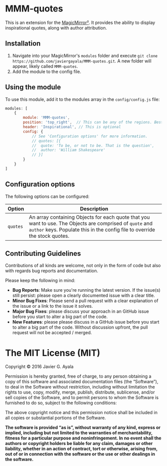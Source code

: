 # MMM-quotes

This is an extension for the [MagicMirror²](https://github.com/MichMich/MagicMirror).  It provides the ability to display inspirational quotes, along with author attribution.

## Installation
1. Navigate into your MagicMirror's `modules` folder and execute `git clone https://github.com/javiergayala/MMM-quotes.git`. A new folder will appear, likely called `MMM-quotes`.  
2. Add the module to the config file.  

## Using the module

To use this module, add it to the modules array in the `config/config.js` file:
````javascript
modules: [
	{
		module: 'MMM-quotes',
		position: 'top_right',	// This can be any of the regions. Best results in left or right regions.
		header: 'Inspirational', // This is optional
		config: {
			// See 'Configuration options' for more information.
			// quotes: [{
			// 	quote: 'To be, or not to be. That is the question',
			// 	author: 'William Shakespeare'
			// }]
		}
	}
]
````

## Configuration options

The following options can be configured:

| Option  | Description  |
|---|---|
| `quotes`  | An array containing Objects for each quote that you want to use.  The Objects are comprised of `quote` and `author` keys.  Populate this in the config file to override the stock quotes.  |


## Contributing Guidelines

Contributions of all kinds are welcome, not only in the form of code but also with regards bug reports and documentation.

Please keep the following in mind:

- **Bug Reports**:  Make sure you're running the latest version. If the issue(s) still persist: please open a clearly documented issue with a clear title.
- **Minor Bug Fixes**: Please send a pull request with a clear explanation of the issue or a link to the issue it solves.
- **Major Bug Fixes**: please discuss your approach in an GitHub issue before you start to alter a big part of the code.
- **New Features**: please please discuss in a GitHub issue before you start to alter a big part of the code. Without discussion upfront, the pull request will not be accepted / merged.

The MIT License (MIT)
=====================

Copyright © 2016 Javier G. Ayala

Permission is hereby granted, free of charge, to any person
obtaining a copy of this software and associated documentation
files (the “Software”), to deal in the Software without
restriction, including without limitation the rights to use,
copy, modify, merge, publish, distribute, sublicense, and/or sell
copies of the Software, and to permit persons to whom the
Software is furnished to do so, subject to the following
conditions:

The above copyright notice and this permission notice shall be
included in all copies or substantial portions of the Software.

**The software is provided “as is”, without warranty of any kind, express or implied, including but not limited to the warranties of merchantability, fitness for a particular purpose and noninfringement. In no event shall the authors or copyright holders be liable for any claim, damages or other liability, whether in an action of contract, tort or otherwise, arising from, out of or in connection with the software or the use or other dealings in the software.**
